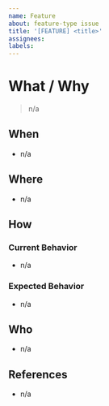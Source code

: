 ```yaml
---
name: Feature
about: feature-type issue
title: '[FEATURE] <title>'
assignees:
labels:
---
```


# What / Why
<!-- Describe the request in detail -->
> n/a

## When
<!-- Examples
  * Whenever I press a button
  * January 1st 2001 @ 12:00pm PST
  * Every day @ 7:00pm PST
  * Every 100 milliseconds
-->
* n/a

## Where
<!-- Examples
  * npm enterprise
  * npm public registry
  * npm/<repository>
-->
* n/a

## How

### Current Behavior
<!-- Describe how it currently works -->
* n/a

### Expected Behavior
<!-- Describe how it should work -->
* n/a

## Who
<!-- Examples
  * @npm/<team>
  * @<username>
-->
* n/a

## References
<!-- Examples
  * Related to #0
  * Depends on #0
  * Blocked by #0
-->
* n/a
